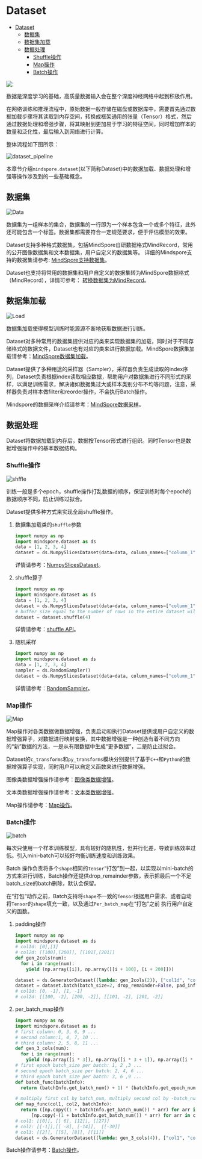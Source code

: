 # Dataset

<!-- TOC -->

- [Dataset](#dataset)
    - [数据集](#数据集)
    - [数据集加载](#数据集加载)
    - [数据处理](#数据处理)
        - [Shuffle操作](#shuffle操作)
        - [Map操作](#map操作)
        - [Batch操作](#batch操作)

<!-- /TOC -->

<a href="https://gitee.com/mindspore/docs/blob/r1.5/docs/mindspore/programming_guide/source_zh_cn/dataset_introduction.md" target="_blank"><img src="https://gitee.com/mindspore/docs/raw/r1.5/resource/_static/logo_source.png"></a>

数据是深度学习的基础，高质量数据输入会在整个深度神经网络中起到积极作用。

在网络训练和推理流程中，原始数据一般存储在磁盘或数据库中，需要首先通过数据加载步骤将其读取到内存空间，转换成框架通用的张量（Tensor）格式，然后通过数据处理和增强步骤，将其映射到更加易于学习的特征空间，同时增加样本的数量和泛化性，最后输入到网络进行计算。

整体流程如下图所示：

![dataset_pipeline](images/basic_dataset_pipeline.png)

本章节介绍`mindspore.dataset`(以下简称Dataset)中的数据加载、数据处理和增强等操作涉及到的一些基础概念。

## 数据集

![Data](images/basic_dataset_data.png)  

数据集为一组样本的集合，数据集的一行即为一个样本包含一个或多个特征，此外还可能包含一个标签。数据集都需要符合一定规范要求，便于评估模型的效果。

Dataset支持多种格式数据集，包括MindSpore自研数据格式MindRecord，常用的公开图像数据集和文本数据集，用户自定义的数据集等。
详细的Mindspore支持的数据集请参考: [MindSpore支持数据集](https://www.mindspore.cn/docs/programming_guide/zh-CN/r1.5/dataset_loading.html#%E6%A6%82%E8%BF%B0)。

Dataset也支持将常用的数据集和用户自定义的数据集转为MindSpore数据格式（MindRecord），详情可参考： [转换数据集为MindRecord](https://www.mindspore.cn/docs/programming_guide/zh-CN/r1.5/convert_dataset.html#%E8%BD%AC%E6%8D%A2%E6%95%B0%E6%8D%AE%E9%9B%86%E4%B8%BAMindRecord)。

## 数据集加载

![Load](images/basic_dataset_load.png)  

数据集加载使得模型训练时能源源不断地获取数据进行训练。

Dataset对多种常用的数据集提供对应的类来实现数据集的加载，同时对于不同存储格式的数据文件，Dataset也有对应的类来进行数据加载。MindSpore数据集加载请参考：[MindSpore数据集加载](https://www.mindspore.cn/docs/programming_guide/zh-CN/r1.5/dataset_loading.html#%E6%95%B0%E6%8D%AE%E9%9B%86%E5%8A%A0%E8%BD%BD%E6%80%BB%E8%A7%88)。

Dataset提供了多种用途的采样器（Sampler），采样器负责生成读取的index序列，Dataset负责根据index读取相应数据，帮助用户对数据集进行不同形式的采样，以满足训练需求，解决诸如数据集过大或样本类别分布不均等问题，注意，采样器负责对样本做filter和reorder操作，不会执行Batch操作。

Mindspore的数据采样介绍请参考：[MindSpore数据采样](https://www.mindspore.cn/docs/programming_guide/zh-CN/r1.5/sampler.html#%E6%95%B0%E6%8D%AE%E9%87%87%E6%A0%B7)。

## 数据处理

Dataset将数据加载到内存后，数据按Tensor形式进行组织。同时Tensor也是数据增强操作中的基本数据结构。

### Shuffle操作

![shffle](images/basic_dataset_shuffle.png)

训练一般是多个epoch，shuffle操作打乱数据的顺序，保证训练时每个epoch的数据顺序不同，防止训练过拟合。

Dataset提供多种方式来实现全局shuffle操作。

1. 数据集加载类的`shuffle`参数

   ```python
   import numpy as np
   import mindspore.dataset as ds
   data = [1, 2, 3, 4]
   dataset = ds.NumpySlicesDataset(data=data, column_names=["column_1"], shuffle=True)
   ```

   详情请参考：[NumpySlicesDataset](https://www.mindspore.cn/docs/api/zh-CN/r1.5/api_python/dataset/mindspore.dataset.NumpySlicesDataset.html#mindspore-dataset-numpyslicesdataset)。

2. shuffle算子

   ```python
   import numpy as np
   import mindspore.dataset as ds
   data = [1, 2, 3, 4]
   dataset = ds.NumpySlicesDataset(data=data, column_names=["column_1"])
   # buffer_size equal to the number of rows in the entire dataset will result in a global     shuffle
   dataset = dataset.shuffle(4)
   ```

   详情请参考：[shuffle API](https://www.mindspore.cn/docs/api/zh-CN/r1.5/api_python/dataset/mindspore.dataset.GeneratorDataset.html#mindspore.dataset.GeneratorDataset.shuffle)。

3. 随机采样

   ```python
   import numpy as np
   import mindspore.dataset as ds
   data = [1, 2, 3, 4]
   sampler = ds.RandomSampler()
   dataset = ds.NumpySlicesDataset(data=data, column_names=["column_1"],sampler=sampler)
   ```

   详情请参考：[RandomSampler](https://www.mindspore.cn/docs/api/zh-CN/r1.5/api_python/dataset/mindspore.dataset.RandomSampler.html#mindspore-dataset-randomsampler)。

### Map操作

![Map](images/basic_dataset_map.png)  

Map操作对各类数据做数据增强，负责启动和执行Dataset提供或用户自定义的数据增强算子，对数据进行映射变换，其中数据增强是一种创造有着不同方向的“新”数据的方法，一是从有限数据中生成“更多数据”，二是防止过拟合。

Dataset的`c_transforms`和`py_transforms`模块分别提供了基于`C++`和`Python`的数据增强算子实现，同时用户可以自定义函数来进行数据增强。

图像类数据增强操作请参考：[图像类数据增强](https://www.mindspore.cn/docs/programming_guide/zh-CN/r1.5/augmentation.html#%E5%9B%BE%E5%83%8F%E5%A4%84%E7%90%86%E4%B8%8E%E5%A2%9E%E5%BC%BA)。

文本类数据增强操作请参考：[文本类数据增强](https://www.mindspore.cn/docs/programming_guide/zh-CN/r1.5/tokenizer.html#%E6%96%87%E6%9C%AC%E5%A4%84%E7%90%86%E4%B8%8E%E5%A2%9E%E5%BC%BA)。

Map操作请参考：[Map操作](https://www.mindspore.cn/docs/api/zh-CN/r1.5/api_python/dataset/mindspore.dataset.CelebADataset.html#mindspore.dataset.CelebADataset.map)。

### Batch操作

![batch](images/basic_dataset_batch.png)  

每次只使用一个样本训练模型，具有较好的随机性，但并行化差，导致训练效率过低。引入mini-batch可以较好均衡训练速度和训练效果。

Batch 操作负责将多个`shape`相同的`Tensor`“打包”到一起，以实现以mini-batch的方式来进行训练，Batch操作还提供drop_remainder参数，表示把最后一个不足batch_size的batch删除，默认会保留。

在“打包”动作之前，Batch支持将`shape`不一致的`Tensor`根据用户需求、或者自动将`Tensor`的`shape`填充一致，以及通过`Per_batch_map`在“打包”之前
执行用户自定义的函数。

1. padding操作

   ```python
   import numpy as np
   import mindspore.dataset as ds
   # col1d: [0],[1]
   # col2d: [[100],[200]], [[101],[201]]
   def gen_2cols(num):
     for i in range(num):
       yield (np.array([i]), np.array([[i + 100], [i + 200]]))

   dataset = ds.GeneratorDataset((lambda: gen_2cols(2)), ["col1d", "col2d"])
   dataset = dataset.batch(batch_size=2, drop_remainder=False, pad_info={"col2d": ([2, 2], -2) , "col1d": ([2], -1)})
   # col1d: [0, -1], [1, -1]
   # col2d: [[100, -2], [200, -2]], [[101, -2], [201, -2]]
   ```

2. per_batch_map操作

   ```python
   import numpy as np
   import mindspore.dataset as ds
   # first column: 0, 3, 6, 9 ...
   # second column:1, 4, 7, 10 ...
   # third column: 2, 5, 8, 11 ...
   def gen_3_cols(num):
     for i in range(num):
       yield (np.array([i * 3]), np.array([i * 3 + 1]), np.array([i * 3 + 2]))
   # first epoch batch_size per batch: 1, 2 ,3 ...
   # second epoch batch_size per batch: 2, 4, 6 ...
   # third epoch batch_size per batch: 3, 6 ,9 ...
   def batch_func(batchInfo):
     return (batchInfo.get_batch_num() + 1) * (batchInfo.get_epoch_num() + 1)

   # multiply first col by batch_num, multiply second col by -batch_num
   def map_func(col1, col2, batchInfo):
     return ([np.copy((1 + batchInfo.get_batch_num()) * arr) for arr in col1],
         [np.copy(-(1 + batchInfo.get_batch_num()) * arr) for arr in col2])
   # col1: [[0]], [[ 6], [12]], [[27]]
   # col2: [[-1]],[[ -8], [-14]],  [[-30]]
   # col3: [[2]], [[5], [8]], [[11]]
   dataset = ds.GeneratorDataset((lambda: gen_3_cols(4)), ["col1", "col2", "col3"]).batch (batch_size=batch_func, input_columns=["col1", "col2"], per_batch_map=map_func)
   ```

Batch操作请参考：[Batch操作](https://www.mindspore.cn/docs/api/zh-CN/r1.5/api_python/dataset/mindspore.dataset.CelebADataset.html#mindspore.dataset.CelebADataset.batch)。
